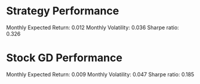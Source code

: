 # Strategy Performance
Monthly Expected Return: 0.012
Monthly Volatility: 0.036
Sharpe ratio: 0.326
# Stock GD Performance
Monthly Expected Return: 0.009
Monthly Volatility: 0.047
Sharpe ratio: 0.185
